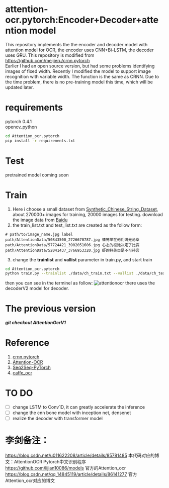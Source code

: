 attention-ocr.pytorch:Encoder+Decoder+attention model
======================================

This repository implements the the encoder and decoder model with attention model for OCR, the encoder uses CNN+Bi-LSTM, the decoder uses GRU. This repository is modified from https://github.com/meijieru/crnn.pytorch  
Earlier I had an open source version, but had some problems identifying images of fixed width. Recently I modified the model to support image recognition with variable width. The function is the same as CRNN. Due to the time problem, there is no pre-training model this time, which will be updated later.

# requirements
pytorch 0.4.1  
opencv_python
```bash
cd Attention_ocr.pytorch
pip install -r requirements.txt
```

# Test
pretrained model coming soon


# Train 
1. Here i choose a small dataset from [Synthetic_Chinese_String_Dataset](https://github.com/chenjun2hao/caffe_ocr), about 270000+ images for training, 20000 images for testing.
download the image data from [Baidu](https://pan.baidu.com/s/1hIurFJ73XbzL-QG4V-oe0w)
2. the train_list.txt and test_list.txt are created as the follow form:
```
# path/to/image_name.jpg label
path/AttentionData/50843500_2726670787.jpg 情笼罩在他们满是沧桑
path/AttentionData/57724421_3902051606.jpg 心态的松弛决定了比赛
path/AttentionData/52041437_3766953320.jpg 虾的鲜美自是不可待言
```
3. change the **trainlist** and **vallist** parameter in train.py, and start train
```bash
cd Attention_ocr.pytorch
python train.py --trainlist ./data/ch_train.txt --vallist ./data/ch_test.txt
```
then you can see in the terminel as follow:
![attentionocr](./test_img/md_img/attentionV2.png)
there uses the decoderV2 model for decoder.


# The previous version  

**_git checkout AttentionOcrV1_**


# Reference
1. [crnn.pytorch](https://github.com/meijieru/crnn.pytorch)
2. [Attention-OCR](https://github.com/da03/Attention-OCR)
3. [Seq2Seq-PyTorch](https://github.com/MaximumEntropy/Seq2Seq-PyTorch)
4. [caffe_ocr](https://github.com/senlinuc/caffe_ocr)


# TO DO
- [ ] change LSTM to Conv1D, it can greatly accelerate the inference
- [ ] change the cnn bone model with inception net, densenet
- [ ] realize the decoder with transformer model

# 李剑备注：
https://blog.csdn.net/u011622208/article/details/85781485 本代码对应的博文：AttentionOCR Pytorch中文识别程序
https://github.com/lijian10086/models 官方的Attention_ocr
https://blog.csdn.net/qq_14845119/article/details/86141277 官方Attention_ocr对应的博文
